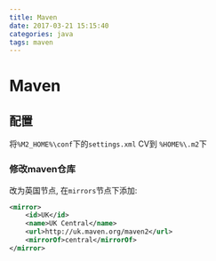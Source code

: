 ```yaml
---
title: Maven
date: 2017-03-21 15:15:40
categories: java
tags: maven
---
```

# Maven

## 配置

将`%M2_HOME%\conf`下的`settings.xml` CV到 `%HOME%\.m2`下

### 修改maven仓库

改为英国节点, 在`mirrors`节点下添加:  

```xml
<mirror>
    <id>UK</id>
    <name>UK Central</name>
    <url>http://uk.maven.org/maven2</url>
    <mirrorOf>central</mirrorOf>
</mirror>
```
